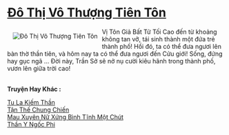 <a href="https://truyenwiki.net/do-thi-vo-thuong-tien-ton.36695/" title="Đô Thị Vô Thượng Tiên Tôn"><h1>Đô Thị Vô Thượng Tiên Tôn</h1></a><div style="display:table"><img align="right" style="float: left; padding: 10px;" src="https://truyenwiki.net/a/img/str/src/36695.jpg" alt="Đô Thị Vô Thượng Tiên Tôn">Vị Tôn Giả Bất Tử Tối Cao đến từ khoảng không tan vỡ, tái sinh thành một đứa trẻ thành phố! Hồi đó, ta có thể đưa ngươi lên bàn thờ thần tiên, và hôm nay ta có thể đưa ngươi đến Cửu giới! Sống, đứng hay gục ngã ... Đời này, Trần Sở sẽ nở nụ cười kiêu hãnh trong thành phố, vươn lên giữa trời cao!</div><p><br><b>Truyện Hay Khác :</b></p><a href="https://truyenwiki.net/tu-la-kiem-than.36253/" alt="Tu La Kiếm Thần">Tu La Kiếm Thần</a><br/><a href="https://github.com/nownovels/topcv/tree/master/truyenhay/35249" alt="Tận Thế Chung Chiến">Tận Thế Chung Chiến</a><br/><a href="https://sangtacviet.wordpress.com/2020/10/22/mau-xuyen-nu-xung-binh-tinh-mot-chut/" alt="Mau Xuyên Nữ Xứng Bình Tĩnh Một Chút">Mau Xuyên Nữ Xứng Bình Tĩnh Một Chút</a><br/><a href="https://github.com/nownovels/topcv/tree/master/truyenhay/36982" alt="Thần Y Ngốc Phi">Thần Y Ngốc Phi</a><br/>